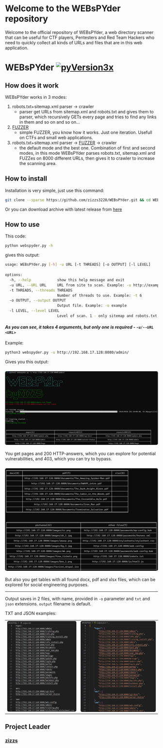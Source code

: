 # Welcome to the WEBsPYder repository
Welcome to the official repository of WEBsPYder, a web directory scanner that can be useful for CTF players, Pentesters and Red Team Hackers who need to quickly collect all kinds of URLs and files that are in this web application.
# WEBsPYder [![pyVersion3x](https://img.shields.io/badge/python-3.x-blue.svg)](https://www.python.org/downloads/)
## How does it work
WEBsPYder works in 3 modes:
1. robots.txt+sitemap.xml parser -> crawler
   + parser get URLs from sitemap.xml and robots.txt and gives them to parser, which recursively GETs every page and tries to find any links in them and so on and so on...
2. [FUZZER](https://en.wikipedia.org/wiki/Fuzzing)
   + simple FUZZER, you know how it works. Just one iteration. Usefull on CTFs and small web applications.
3. robots.txt+sitemap.xml parser -> [FUZZER](https://en.wikipedia.org/wiki/Fuzzing) -> crawler
   + the default mode and the best one. Combination of first and second modes, in this mode WEBsPYder parses robots.txt, sitemap.xml and FUZZes on 8000 different URLs, then gives it to crawler to increase the scanning area.
## How to install
Installation is very simple, just use this command:
``` bash
git clone --sparse https://github.com/zizzs3228/WEBsPYder.git && cd WEBsPYder && pip install -r requirements.txt
```
Or you can download archive with latest release from [here](https://github.com/zizzs3228/WEBsPYder/releases/tag/WEBsPYder) 
## How to use
This code:
```bash
python webspyder.py -h   
```
gives this output:
```bash
usage: WEBsPYder.py [-h] -u URL [-t THREADS] [-o OUTPUT] [-l LEVEL]

options:
  -h, --help            show this help message and exit
  -u URL, --URL URL     URL from site to scan. Example: -u http://example.com/admin
  -t THREADS, --threads THREADS
                        Number of threads to use. Example: -t 6
  -o OUTPUT, --output OUTPUT
                        Output file. Example: -o example
  -l LEVEL, --level LEVEL
                        Level of scan. 1 - only sitemap and robots.txt + crawler, 2 - FUZZING, 3 - FUZZING + crawler. Example: -l 3
```

#### _As you can see, it takes 4 arguments, but **only one is required** - `-u/--URL <URL>`_ 

Example:
```bash
python3 webspyder.py -u http://192.168.17.128:8080/admin/
```
Gives you this output:
<h3 align="center"><img width="800" style="border-radius:5px;" alt="screenshot" src="./screens/first_example.png"></h3>
You get pages and 200 HTTP-answers, which you can explore for potential vulnerabilities, and 403, which you can try to bypass.
<h3 align="center"><img width="700" style="border-radius:5px;" alt="screenshot" src="./screens/second_example.png"></h3>
But also you get tables with all found docx, pdf and xlsx files, which can be explored for social engineering purposes.

-----
Output saves in 2 files, with name, provided in `-o` parameter and `txt` and `json` extensions. `output` filename is default. 

TXT and JSON examples:
<table>
  <tr>
    <td align="center">
      <img width="459" style="border-radius: 5px;" alt="screenshot" src="./screens/third_example.png">
    </td>
    <td align="center">
      <img width="500" style="border-radius: 5px;" alt="screenshot" src="./screens/forth_example.png">
    </td>
  </tr>
</table>





## Project Leader
### [zizzs](https://github.com/zizzs3228)
